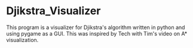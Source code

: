 # Djikstra_Visualizer
This program is a visualizer for Djikstra's algorithm written in python and using pygame as a GUI. This was inspired by Tech with Tim's video on A* visualization.
